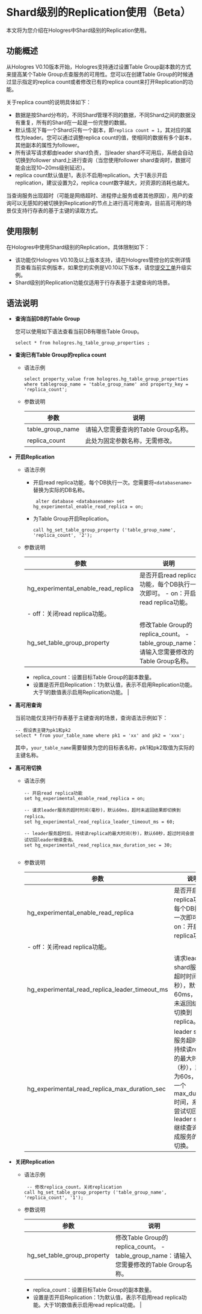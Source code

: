 # Shard级别的Replication使用（Beta）

本文将为您介绍在Hologres中Shard级别的Replication使用。

## 功能概述

从Hologres V0.10版本开始，Hologres支持通过设置Table Group副本数的方式来提高某个Table Group点查服务的可用性。您可以在创建Table Group的时候通过显示指定的replica count或者修改已有的replica count来打开Replication的功能。

关于replica count的说明具体如下：

-   数据是按Shard分布的，不同Shard管理不同的数据，不同Shard之间的数据没有重复，所有的Shard在一起是一份完整的数据。
-   默认情况下每一个Shard只有一个副本，即`replica count = 1`，其对应的属性为leader。您可以通过调整replica count的值，使相同的数据有多个副本，其他副本的属性为follower。
-   所有读写请求都由leader shard负责，当leader shard不可用后，系统会自动切换到follower shard上进行查询（当您使用follower shard查询时，数据可能会出现10~20ms级别延迟）。
-   replica count默认值是1，表示不启用replication。大于1表示开启replication，建议设置为2，replica count数字越大，对资源的消耗也越大。

当查询服务出现超时（可能是网络超时、进程停止服务或者其他原因），用户的查询可以无感知的被切换到Replication的节点上进行高可用查询，目前高可用的场景仅支持行存表的基于主键的读取方式。

## 使用限制

在Hologres中使用Shard级别的Replication，具体限制如下：

-   该功能仅Hologres V0.10及以上版本支持，请在Hologres管控台的实例详情页查看当前实例版本，如果您的实例是V0.10以下版本，请您[提交工单](https://workorder-intl.console.aliyun.com/)升级实例。
-   Shard级别的Replication功能仅适用于行存表基于主键查询的场景。

## 语法说明

-   **查询当前DB的Table Group**

    您可以使用如下语法查看当前DB有哪些Table Group。

    ```
    select * from hologres.hg_table_group_properties ;
    ```

-   **查询已有Table Group的replica count**
    -   语法示例

        ```
        select property_value from hologres.hg_table_group_properties where tablegroup_name = 'table_group_name' and property_key = 'replica_count';
        ```

    -   参数说明

        |参数|说明|
        |--|--|
        |table\_group\_name|请输入您需要查询的Table Group名称。|
        |replica\_count|此处为固定参数名称，无需修改。|

-   **开启Replication**
    -   语法示例
        -   开启read replica功能，每个DB执行一次。您需要将`<databasename>`替换为实际的DB名称。

            ```
             alter database <databasename> set hg_experimental_enable_read_replica = on;
            ```

        -   为Table Group开启Replication。

            ```
            call hg_set_table_group_property ('table_group_name', 'replica_count', '2');
            ```

    -   参数说明

        |参数|说明|
        |--|--|
        |hg\_experimental\_enable\_read\_replica|是否开启read replica功能，每个DB执行一次即可。        -   on：开启read replica功能。
        -   off：关闭read replica功能。 |
        |hg\_set\_table\_group\_property|修改Table Group的replica\_count。        -   table\_group\_name：请输入您需要修改的Table Group名称。
        -   replica\_count：设置目标Table Group的副本数量。
        -   设置是否开启Replication：1为默认值，表示不启用Replication功能。大于1的数值表示启用Replication功能。 |

-   **高可用查询**

    当前功能仅支持行存表基于主键查询的场景，查询语法示例如下：

    ```
    -- 假设表主键为pk1和pk2
    select * from your_table_name where pk1 = 'xx' and pk2 = 'xxx';
    ```

    其中，`your_table_name`需要替换为您的目标表名称，pk1和pk2取值为实际的主键名称。

-   **高可用切换**
    -   语法示例

        ```
        -- 开启read replica功能
        set hg_experimental_enable_read_replica = on;
        
        -- 请求leader服务的超时时间(毫秒)，默认60ms，超时未返回结果即切换到replica。
        set hg_experimental_read_replica_leader_timeout_ms = 60;
        
        -- leader服务超时后，持续读replica的最大时间(秒)，默认60秒，超过时间会尝试切回leader继续查询。
        set hg_experimental_read_replica_max_duration_sec = 30; 
                                    
        ```

    -   参数说明

        |参数|说明|
        |--|--|
        |hg\_experimental\_enable\_read\_replica|是否开启read replica功能，每个DB执行一次即可。        -   on：开启read replica功能。
        -   off：关闭read replica功能。 |
        |hg\_experimental\_read\_replica\_leader\_timeout\_ms|请求leader shard服务的超时时间（毫秒），默认为60ms，超时未返回结果即切换到replica。|
        |hg\_experimental\_read\_replica\_max\_duration\_sec|leader shard服务超时后，持续读replica的最大时间（秒），默认为60s，每隔一个max\_duration时间，系统会尝试切回leader shard继续查询，完成服务的自动切换。|

-   **关闭Replication**
    -   语法示例

        ```
         -- 修改replica_count，关闭replication
        call hg_set_table_group_property ('table_group_name', 'replica_count', '1');
        ```

    -   参数说明

        |参数|说明|
        |--|--|
        |hg\_set\_table\_group\_property|修改Table Group的replica\_count。        -   table\_group\_name：请输入您需要修改的Table Group名称。
        -   replica\_count：设置目标Table Group的副本数量。
        -   设置是否开启Replication：1为默认值，表示不启用read replica功能。大于1的数值表示启用read replica功能。 |


